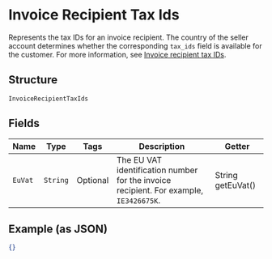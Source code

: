 
# Invoice Recipient Tax Ids

Represents the tax IDs for an invoice recipient. The country of the seller account determines
whether the corresponding `tax_ids` field is available for the customer. For more information,
see [Invoice recipient tax IDs](https://developer.squareup.com/docs/invoices-api/overview#recipient-tax-ids).

## Structure

`InvoiceRecipientTaxIds`

## Fields

| Name | Type | Tags | Description | Getter |
|  --- | --- | --- | --- | --- |
| `EuVat` | `String` | Optional | The EU VAT identification number for the invoice recipient. For example, `IE3426675K`. | String getEuVat() |

## Example (as JSON)

```json
{}
```

